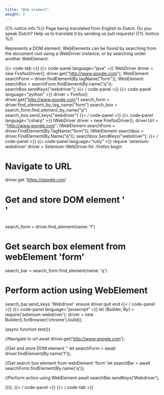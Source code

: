 ```yaml
---
title: "Web element"
weight: 9
---
```


{{% notice info %}}
<i class="fas fa-language"></i> Page being translated from 
English to Dutch. Do you speak Dutch? Help us to translate
it by sending us pull requests!
{{% /notice %}}

Represents a DOM element. WebElements can be found by searching from the
document root using a WebDriver instance, or by searching under another
WebElement:

{{< code-tab >}}
  {{< code-panel language="java" >}}
WebDriver driver = new FirefoxDriver();
driver.get("http://www.google.com");
WebElement searchForm = driver.findElement(By.tagName("form"));
WebElement searchBox = searchForm.findElement(By.name("q"));
searchBox.sendKeys("webdriver");
  {{< / code-panel >}}
  {{< code-panel language="python" >}}
driver = Firefox()
driver.get("http://www.google.com")
search_form = driver.find_element_by_tag_name("form")
search_box = search_form.find_element_by_name("q")
search_box.send_keys("webdriver")
  {{< / code-panel >}}
  {{< code-panel language="csharp" >}}
IWebDriver driver = new FirefoxDriver();
driver.Url = "http://www.google.com";
IWebElement searchForm = driver.FindElement(By.TagName("form"));
IWebElement searchbox = driver.FindElement(By.Name("q"));
searchbox.SendKeys("webdriver");
  {{< / code-panel >}}
  {{< code-panel language="ruby" >}}
require 'selenium-webdriver'
driver = Selenium::WebDriver.for :firefox
begin
  # Navigate to URL
  driver.get 'https://google.com'

  # Get and store DOM element '<form>'
  search_form = driver.find_element(name: 'f')

  # Get search box element from webElement 'form'
  search_bar = search_form.find_element(name: 'q')

  # Perform action using WebElement
  search_bar.send_keys 'Webdriver'
ensure
  driver.quit
end
  {{< / code-panel >}}
  {{< code-panel language="javascript" >}}
let {Builder, By} = require('selenium-webdriver');
driver = new Builder().forBrowser('chrome').build();

(async function test(){

//Navigate to url
await driver.get('http://www.google.com');

//Get and store DOM element '<form>'
let searchForm = await driver.findElement(By.name('f'));

//Get search box element from webElement 'form'
let searchBar = await searchForm.findElement(By.name('q'));

//Perform action using WebElement
await searchBar.sendKeys('Webdriver');

})();
  {{< / code-panel >}}
{{< / code-tab >}}


